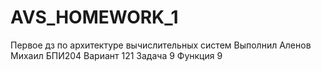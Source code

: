 # AVS_HOMEWORK_1
Первое дз по архитектуре вычислительных систем
Выполнил Аленов Михаил БПИ204 
Вариант 121
Задача 9 Функция 9
